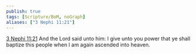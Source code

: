 ```yaml
---
publish: true
tags: [Scripture/BoM, noGraph]
aliases: ["3 Nephi 11:21"]
---
```

[3 Nephi 11:21](https://churchofjesuschrist.org/study/scriptures/bofm/3-ne/11?lang=eng&id=p21#p21) And the Lord said unto him: I give unto you power that ye shall baptize this people when I am again ascended into heaven.

